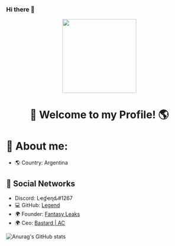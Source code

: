 ### Hi there 👋


<div id="header" align="center">
    <img src="https://images6.fanpop.com/image/photos/37800000/-Hello-penguins-of-madagascar-37800672-500-500.gif" width="200" />
    <h1 align="center">👋    Welcome to my Profile! 🌎</h1>
</div>

#                🔎 About me:


- 🌎 Country: Argentina


## 📀 Social Networks

- Discord: Lҽɠҽɳԃ#1267
- 💻 GitHub: [Legend](https://github.com/Legend074)
- 🌍 Founder: [Fantasy Leaks](https://discord.gg/tAKRAsP66Q)
- 🌍 Ceo: [Bastard | AC](https://discord.gg/gzUKQqeDgP)

<!-- Social icons section -->

![Anurag's GitHub stats](https://github-readme-stats.vercel.app/api?username=Legend074&show_icons=true&theme=radical)







